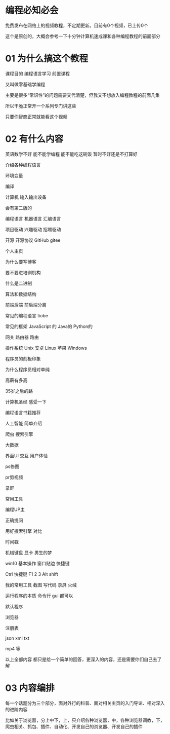 # 编程必知必会

免费发布在网络上的视频教程，不定期更新。目前有0个视频，已上传0个

这个是原创的，大概会参考一下十分钟计算机速成课和各种编程教程的前面部分



# 01 为什么搞这个教程

课程目的 编程语言学习 前置课程

又叫做零基础学编程

主要是很多“常识性”的问题需要交代清楚，但我又不想放入编程教程的前面几集

所以干脆正常开一个系列专门讲这些

只要你智商正常就能看这个视频



# 02 有什么内容

英语数学不好 能不能学编程 能不能吃这碗饭 暂时不好还是不打算好

介绍各种编程语言

环境变量

编译

计算机 输入输出设备

会有第二版的

编程语言 机器语言 汇编语言

项目驱动 兴趣驱动 招聘驱动

开源 开源协议 GitHub gitee

个人主页

为什么要写博客

要不要进培训机构

什么是二进制

算法和数据结构

前端后端 前后端分离

常见的编程语言 tiobe

常见的框架 JavaScript 的 Java的 Python的

网关 路由器 路由

操作系统 Unix 安卓 Linux 苹果 Windows

程序员的刻板印象

为什么程序员相对单纯

高薪有多高

35岁之后的路

计算机圣经 感受一下

编程语言书籍推荐

人工智能 简单介绍

爬虫 搜索引擎

大数据

界面UI 交互 用户体验

ps修图

pr剪视频

录屏

常用工具

编程UP主

正确提问

用好搜索引擎 对比

时间戳

机械键盘 显卡 男生的梦

win10 基本操作 窗口贴边 快捷键

Ctrl 快捷键 F1 2 3 Alt shift

我的常用工具 截图 写代码 录屏 火绒

运行程序的本质 命令行 gui 都可以

默认程序 

浏览器

注册表

json xml txt

mp4 等

以上全部内容 都只是给一个简单的回答，更深入的内容，还是需要你们自己去了解



# 03 内容编排

每一个话题分为三个部分，面对外行的科普、面对相关主页的入门导论、相对深入的进阶内容

比如关于浏览器，分上中下，上，只介绍各种浏览器，中，各种浏览器调教，下，爬虫相关、抓包、插件、自动化、开发自己的浏览器、开发自己的插件

